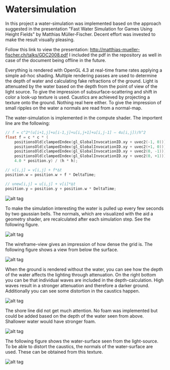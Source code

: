 # Watersimulation

In this project a water-simulation was implemented based on the approach suggested in the presentation "Fast Water Simulation for Games Using Height Fields" by Matthias Müller-Fischer. Decent effort was invested to make the result visually pleasing.

Follow this link to view the presentation: http://matthias-mueller-fischer.ch/talks/GDC2008.pdf
I included the pdf in the repository as well in case of the document being offline in the future.

Everything is rendered with OpenGL 4.3 at real-time frame rates applying a simple ad-hoc shading. 
Multiple rendering passes are used to determine the depth of water and calculating fake refractions of the ground. 
Light is attenuated by the water based on the depth from the point of view of the light source. 
To give the impression of subsurface-scattering and shift in color a look-up texture is used.
Caustics are achieved by projecting a texture onto the ground. Nothing real here either.
To give the impression of small ripples on the water a normals are read from a normal-map.

The water-simulation is implemented in the compute shader. The importent line are the following:

```cpp
// f = c^2*(u[i+1,j]+u[i-1,j]+u[i,j+1]+u[i,j-1] – 4u[i,j])/h^2
float f = c * c * (
	positionsOld[clampedIndex(gl_GlobalInvocationID.xy + uvec2(-1, 0))].y + 
	positionsOld[clampedIndex(gl_GlobalInvocationID.xy + uvec2(+1, 0))].y + 
	positionsOld[clampedIndex(gl_GlobalInvocationID.xy + uvec2(0, -1))].y + 
	positionsOld[clampedIndex(gl_GlobalInvocationID.xy + uvec2(0, +1))].y - 
	4.0 * position.y) / (h * h);	

// v[i,j] = v[i,j] + f*∆t
position.w = position.w + f * DeltaTime;

// unew[i,j] = u[i,j] + v[i]*∆t
position.y = position.y + position.w * DeltaTime;
```

![alt tag](https://github.com/thehenkk/Watersimulation/blob/master/images/1.jpg)

To make the simulation interesting the water is pulled up every few seconds by two gaussian bells.
The normals, which are visualized with the aid a geometry shader, are recalculated after each simulation step. See the following figure.

![alt tag](https://github.com/thehenkk/Watersimulation/blob/master/images/2.jpg)

The wireframe-view gives an impression of how dense the grid is. The following figure shows a view from below the surface.

![alt tag](https://github.com/thehenkk/Watersimulation/blob/master/images/3.jpg)

When the ground is rendered without the water, you can see how the depth of the water affects the lighting through attenuation. On the right bottom you can be that individual waves are included in the depth-calculation. High waves result in a stronger attenuation and therefore a darker ground. Additionally you can see some distortion in the caustics happen.

![alt tag](https://github.com/thehenkk/Watersimulation/blob/master/images/4.jpg)

The shore line did not get much attention. No foam was implemented but could be added based on the depth of the water seen from above. Shallower water would have stronger foam.

![alt tag](https://github.com/thehenkk/Watersimulation/blob/master/images/5.jpg)

The following figure shows the water-surface seen from the light-source. To be able to distort the caustics, the normals of the water-surface are used. These can be obtained from this texture.

![alt tag](https://github.com/thehenkk/Watersimulation/blob/master/images/6.jpg)
